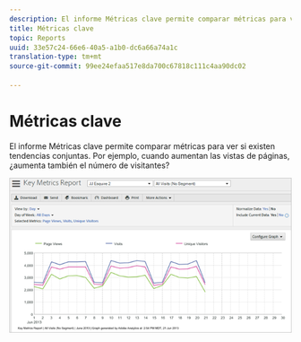 ```yaml
---
description: El informe Métricas clave permite comparar métricas para ver si existen tendencias conjuntas. Por ejemplo, cuando aumentan las vistas de páginas, ¿aumenta también el número de visitantes?
title: Métricas clave
topic: Reports
uuid: 33e57c24-66e6-40a5-a1b0-dc6a66a74a1c
translation-type: tm+mt
source-git-commit: 99ee24efaa517e8da700c67818c111c4aa90dc02

---
```



# Métricas clave

El informe Métricas clave permite comparar métricas para ver si existen tendencias conjuntas. Por ejemplo, cuando aumentan las vistas de páginas, ¿aumenta también el número de visitantes?

![](assets/reports_key_metrics.png)

<!-- 

<p> <b>Use Cases</b> </p> 
<p>Social Media: You can use the Key Metrics Report to examine social groups, such as Total Mentions or Audience Sentiment, and see how they are affecting revenue. How do you tie key metrics like Revenue to Social metrics? Look at the KM report by those groupings--total mentions, total audience, mapped to revenue. i.e. tv grouping, computing grouping, to see if it spikes or drives revenue. </p>

 -->

